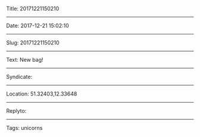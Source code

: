 Title: 20171221150210

----

Date: 2017-12-21 15:02:10

----

Slug: 20171221150210

----

Text: New bag!

----

Syndicate: <a href="https://brid.gy/publish/twitter"></a>

----

Location: 51.32403,12.33648

----

Replyto: 

----

Tags: unicorns